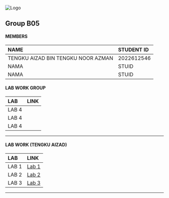 
![Logo](https://media1.tenor.com/m/OOiBb0kN_VcAAAAd/spongebob-sb.gif)
## Group B05

#### MEMBERS



| NAME | STUDENT ID                |
| :-------- | :------------------------- |
| TENGKU AIZAD BIN TENGKU NOOR AZMAN | 2022612546|
| NAMA | STUID|
| NAMA | STUID|

#### LAB WORK GROUP

| LAB |               LINK     |
| :--------|     :-------      |
| LAB 4           |   | 
| LAB 4           |   |
| LAB 4           |   |

_____________________________________________________________________________________________________________

#### LAB WORK (TENGKU AIZAD)


| LAB |               LINK     |
| :--------|     :-------      |
| LAB 1           |    [Lab 1](https://t.me/c/1268048899/34297?thread=33987)| 
| LAB 2           |    [Lab 2](https://t.me/c/1268048899/34228?thread=33988)|
| LAB 3           |    [Lab 3](https://www.youtube.com/watch?v=K4DOyUvqLDU) |

______________________________________________________________________________________________________________



